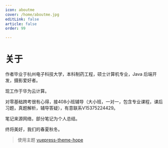 ```yaml
---
icon: aboutme
cover: /home/aboutme.jpg
editLink: false
article: false
order: 99

---
```


# 关于

作者毕业于杭州电子科技大学，本科制药工程，硕士计算机专业，Java 后端开发，摄影爱好者。

现工作于华为云计算。

对零基础跨考很有心得，接408小班辅导（大小班，一对一，包含专业课程，课后习题，真题解析，辅导答疑），有意联系V15375224429。

笔记来源网络，部分笔记为个人总结。

终将美好，我们的春夏秋冬。

> 使用主题 [vuepress-theme-hope](https://github.com/vuepress-theme-hope/vuepress-theme-hope)
